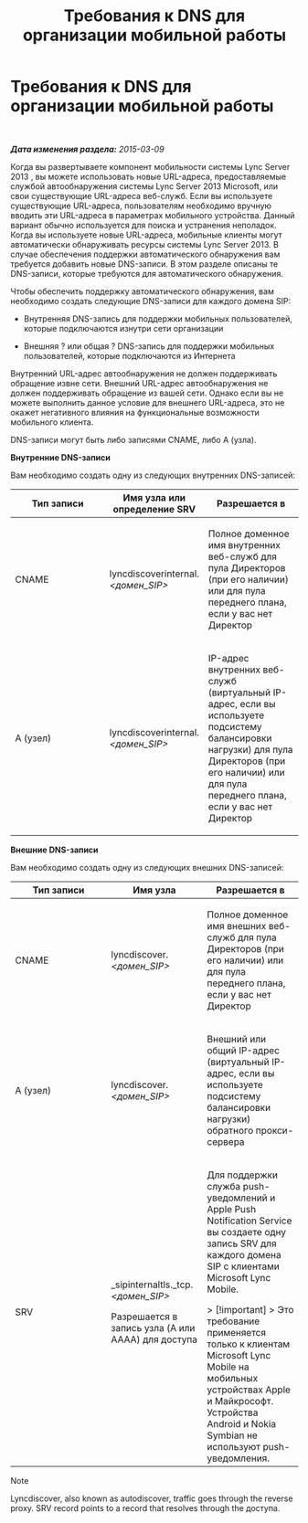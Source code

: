 ﻿---
title: Требования к DNS для организации мобильной работы
TOCTitle: Требования к DNS для организации мобильной работы
ms:assetid: df6962bc-2a16-440e-a333-022ebd14f957
ms:mtpsurl: https://technet.microsoft.com/ru-ru/library/Hh690040(v=OCS.15)
ms:contentKeyID: 49311402
ms.date: 05/19/2016
mtps_version: v=OCS.15
ms.translationtype: HT
---

# Требования к DNS для организации мобильной работы

 

_**Дата изменения раздела:** 2015-03-09_

Когда вы развертываете компонент мобильности системы Lync Server 2013 , вы можете использовать новые URL-адреса, предоставляемые службой автообнаружения системы Lync Server 2013 Microsoft, или свои существующие URL-адреса веб-служб. Если вы используете существующие URL-адреса, пользователям необходимо вручную вводить эти URL-адреса в параметрах мобильного устройства. Данный вариант обычно используется для поиска и устранения неполадок. Когда вы используете новые URL-адреса, мобильные клиенты могут автоматически обнаруживать ресурсы системы Lync Server 2013. В случае обеспечения поддержки автоматического обнаружения вам требуется добавить новые DNS-записи. В этом разделе описаны те DNS-записи, которые требуются для автоматического обнаружения.

Чтобы обеспечить поддержку автоматического обнаружения, вам необходимо создать следующие DNS-записи для каждого домена SIP:

  - Внутренняя DNS-запись для поддержки мобильных пользователей, которые подключаются изнутри сети организации

  - Внешняя ? или общая ? DNS-запись для поддержки мобильных пользователей, которые подключаются из Интернета

Внутренний URL-адрес автообнаружения не должен поддерживать обращение извне сети. Внешний URL-адрес автообнаружения не должен поддерживать обращение из вашей сети. Однако если вы не можете выполнить данное условие для внешнего URL-адреса, это не окажет негативного влияния на функциональные возможности мобильного клиента.

DNS-записи могут быть либо записями CNAME, либо A (узла).

**Внутренние DNS-записи**

Вам необходимо создать одну из следующих внутренних DNS-записей:


<table>
<colgroup>
<col style="width: 33%" />
<col style="width: 33%" />
<col style="width: 33%" />
</colgroup>
<thead>
<tr class="header">
<th>Тип записи</th>
<th>Имя узла или определение SRV</th>
<th>Разрешается в</th>
</tr>
</thead>
<tbody>
<tr class="odd">
<td><p>CNAME</p></td>
<td><p>lyncdiscoverinternal.<em>&lt;домен_SIP&gt;</em></p></td>
<td><p>Полное доменное имя внутренних веб-служб для пула Директоров (при его наличии) или для пула переднего плана, если у вас нет Директор</p></td>
</tr>
<tr class="even">
<td><p>A (узел)</p></td>
<td><p>lyncdiscoverinternal.<em>&lt;домен_SIP&gt;</em></p></td>
<td><p>IP-адрес внутренних веб-служб (виртуальный IP-адрес, если вы используете подсистему балансировки нагрузки) для пула Директоров (при его наличии) или для пула переднего плана, если у вас нет Директор</p></td>
</tr>
</tbody>
</table>


**Внешние DNS-записи**

Вам необходимо создать одну из следующих внешних DNS-записей:


<table>
<colgroup>
<col style="width: 33%" />
<col style="width: 33%" />
<col style="width: 33%" />
</colgroup>
<thead>
<tr class="header">
<th>Тип записи</th>
<th>Имя узла</th>
<th>Разрешается в</th>
</tr>
</thead>
<tbody>
<tr class="odd">
<td><p>CNAME</p></td>
<td><p>lyncdiscover. <em>&lt;домен_SIP&gt;</em></p></td>
<td><p>Полное доменное имя внешних веб-служб для пула Директоров (при его наличии) или для пула переднего плана, если у вас нет Директор</p></td>
</tr>
<tr class="even">
<td><p>A (узел)</p></td>
<td><p>lyncdiscover. <em>&lt;домен_SIP&gt;</em></p></td>
<td><p>Внешний или общий IP-адрес (виртуальный IP-адрес, если вы используете подсистему балансировки нагрузки) обратного прокси-сервера</p></td>
</tr>
<tr class="odd">
<td><p>SRV</p></td>
<td><p>_sipinternaltls._tcp. <em>&lt;домен_SIP&gt;</em></p>
<p>Разрешается в запись узла (A или AAAA) для доступа</p></td>
<td><p>Для поддержки служба push-уведомлений и Apple Push Notification Service вы создаете одну запись SRV для каждого домена SIP с клиентами Microsoft Lync Mobile.</p>
<div class="alert">
> [!important]  
> Это требование применяется только к клиентам Microsoft Lync Mobile на мобильных устройствах Apple и Майкрософт. Устройства Android и Nokia Symbian не используют push-уведомления.
</div></td>
</tr>
</tbody>
</table>


> [!note]  
> Lyncdiscover, also known as autodiscover, traffic goes through the reverse proxy. SRV record points to a record that resolves through the доступа.
